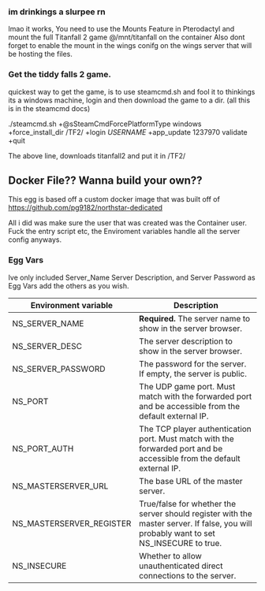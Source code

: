 ### im drinkings a slurpee rn
lmao it works, You need to use the Mounts Feature in Pterodactyl and mount the full Titanfall 2 game @/mnt/titanfall on the container
Also dont forget to enable the mount in the wings conifg on the wings server that will be hosting the files.

### Get the tiddy falls 2 game.
quickest way to get the game, is to use steamcmd.sh and fool it to thinkings its a windows machine, login and then download the game to a dir. (all this is in the steamcmd docs)

./steamcmd.sh +@sSteamCmdForcePlatformType windows +force_install_dir /TF2/ +login *USERNAME* +app_update 1237970 validate +quit

The above line, downloads titanfall2 and put it in /TF2/

## Docker File?? Wanna build your own??

This egg is based off a custom docker image that was built off of https://github.com/pg9182/northstar-dedicated

All i did was make sure the user that was created was the Container user.
Fuck the entry script etc, the Enviroment variables handle all the server config anyways.

### Egg Vars

Ive only included Server_Name Server Description, and Server Password as Egg Vars add the others as you wish.


| Environment variable      | Description |
| ---                       | --- |
| NS_SERVER_NAME            | **Required.** The server name to show in the server browser. |
| NS_SERVER_DESC            | The server description to show in the server browser. |
| NS_SERVER_PASSWORD        | The password for the server. If empty, the server is public. |
| NS_PORT                   | The UDP game port. Must match with the forwarded port and be accessible from the default external IP. |
| NS_PORT_AUTH              | The TCP player authentication port. Must match with the forwarded port and be accessible from the default external IP. |
| NS_MASTERSERVER_URL       | The base URL of the master server. |
| NS_MASTERSERVER_REGISTER  | True/false for whether the server should register with the master server. If false, you will probably want to set NS_INSECURE to true. |
| NS_INSECURE               | Whether to allow unauthenticated direct connections to the server. |
